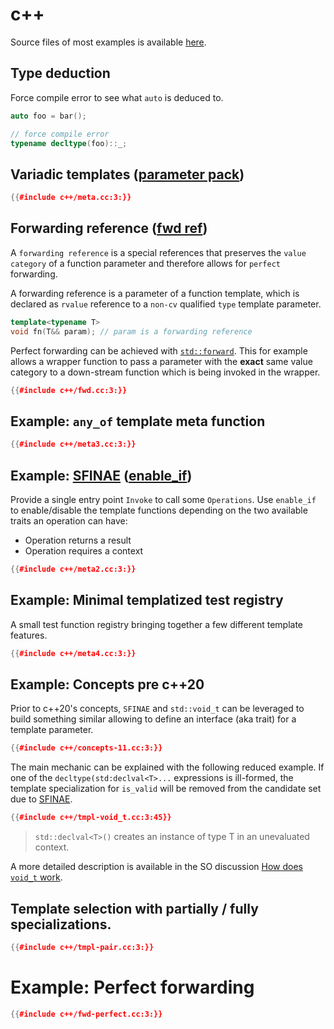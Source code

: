 # c++

Source files of most examples is available [here][src-examples].

## Type deduction

Force compile error to see what `auto` is deduced to.
```cpp
auto foo = bar();

// force compile error
typename decltype(foo)::_;
```

## Variadic templates ([parameter pack][parameter-pack])

```cpp
{{#include c++/meta.cc:3:}}
```

## Forwarding reference ([fwd ref][fwd-ref])

A `forwarding reference` is a special references that preserves the `value
category` of a function parameter and therefore allows for `perfect`
forwarding.

A forwarding reference is a parameter of a function template, which is declared
as `rvalue` reference to a `non-cv` qualified `type` template parameter.
```cpp
template<typename T>
void fn(T&& param); // param is a forwarding reference
```

Perfect forwarding can be achieved with [`std::forward`][std-fwd]. This for
example allows a wrapper function to pass a parameter with the **exact** same
value category to a down-stream function which is being invoked in the wrapper.

```cpp
{{#include c++/fwd.cc:3:}}
```

## Example: `any_of` template meta function

```cpp
{{#include c++/meta3.cc:3:}}
```

## Example: [SFINAE][sfinae] ([enable_if][enable-if])

Provide a single entry point `Invoke` to call some `Operations`.
Use `enable_if` to enable/disable the template functions depending on the two
available traits an operation can have:
- Operation returns a result
- Operation requires a context

```cpp
{{#include c++/meta2.cc:3:}}
```

## Example: Minimal templatized test registry

A small test function registry bringing together a few different template
features.

```cpp
{{#include c++/meta4.cc:3:}}
```

## Example: Concepts pre c++20

Prior to c++20's concepts, `SFINAE` and `std::void_t` can be leveraged to build
something similar allowing to define an interface (aka trait) for a template
parameter.

```cpp
{{#include c++/concepts-11.cc:3:}}
```

The main mechanic can be explained with the following reduced example. If one
of the `decltype(std:declval<T>...` expressions is ill-formed, the template
specialization for `is_valid` will be removed from the candidate set due to
[SFINAE][sfinae].
```cpp
{{#include c++/tmpl-void_t.cc:3:45}}
```
> `std::declval<T>()` creates an instance of type T in an unevaluated context.

A more detailed description is available in the SO discussion [How does
`void_t` work](https://stackoverflow.com/a/27688405).

## Template selection with partially / fully specializations.
```cpp
{{#include c++/tmpl-pair.cc:3:}}
```

# Example: Perfect forwarding
```cpp
{{#include c++/fwd-perfect.cc:3:}}
```

[gist-strict-asliasing]: https://gist.github.com/shafik/848ae25ee209f698763cffee272a58f8
[parameter-pack]: https://en.cppreference.com/w/cpp/language/parameter_pack
[enable-if]: https://en.cppreference.com/w/cpp/types/enable_if
[sfinae]: https://en.cppreference.com/w/cpp/language/sfinae
[fwd-ref]: https://en.cppreference.com/w/cpp/language/reference#Forwarding_references
[std-fwd]: https://en.cppreference.com/w/cpp/utility/forward
[src-examples]: https://github.com/johannst/notes/tree/master/src/development/c%2B%2B

